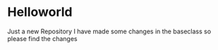 # Helloworld
Just a new Repository
I have made some changes in the baseclass so please find the changes
